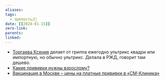 ```yaml
---
aliases: 
tags:
  - зрелость/🌱
date: [[2024-01-15]]
zero-link: 
parents: 
linked:
---
```

- [Торгаева Ксения](Торгаева%20Ксения.md) делает от гриппа ежегодно ультрикс квадри или импортную, но обычно ультрикс. Делала в РЖД, говорит там дешево.
- [Какие прививки нужны взрослому?](https://journal.tinkoff.ru/adult-vaccination-quest/)
- [Вакцинация в Москве – цены на платные прививки в «СМ-Клиника»](https://www.smclinic.ru/services/vakcinacia/)